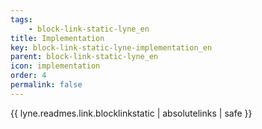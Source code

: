```yaml
---
tags: 
    - block-link-static-lyne_en
title: Implementation
key: block-link-static-lyne-implementation_en
parent: block-link-static-lyne_en
icon: implementation
order: 4
permalink: false  
---
```

{{ lyne.readmes.link.blocklinkstatic | absolutelinks | safe }}


